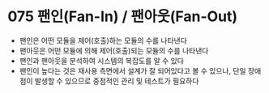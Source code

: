 # 075 팬인(Fan-In) / 팬아웃(Fan-Out)

- 팬인은 어떤 모듈을 제어(호출)하는 모듈의 수를 나타낸다
- 팬아웃은 어떤 모듈에 의해 제어(호출)되는 모듈의 수를 나타낸다
- 팬인과 팬아웃을 분석하여 시스템의 복잡도를 알 수 있다
- 팬인이 높다는 것은 재사용 측면에서 설계가 잘 되어있다고 볼 수 있으나, 단일 장애점이 발생할 수 있으므로 중점적인 관리 및 테스트가 필요하다